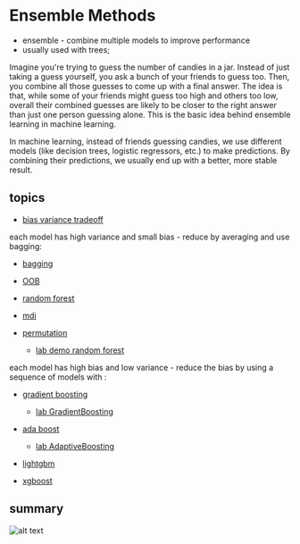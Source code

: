 # Ensemble Methods

* ensemble - combine multiple models to improve performance
* usually used with trees;


Imagine you're trying to guess the number of candies in a jar. Instead of just taking a guess yourself, you ask a bunch of your friends to guess too. Then, you combine all those guesses to come up with a final answer. The idea is that, while some of your friends might guess too high and others too low, overall their combined guesses are likely to be closer to the right answer than just one person guessing alone. This is the basic idea behind ensemble learning in machine learning.


In machine learning, instead of friends guessing candies, we use different models (like decision trees, logistic regressors, etc.) to make predictions. By combining their predictions, we usually end up with a better, more stable result.



## topics

* [bias variance tradeoff](tradeoff/readme.md)

each model has high variance and small bias - reduce by averaging and use bagging:

* [bagging](./tradeoff/bagging.md)
* [OOB](./tradeoff/oob.md)

* [random forest](./randomForest/readme.md)
* [mdi](./randomForest/mdi.md)
* [permutation](./randomForest/permutation.md)
    * [lab demo random forest](./randomForest/0054EnsembleRandomForests.ipynb)


each model has high bias and low variance - reduce the bias by using a sequence of models with :

* [gradient boosting](./boosting/readme.md)
    * [lab GradientBoosting](./boosting/0055EnsembleGradientBoosting.ipynb)
* [ada boost](./boosting/adaBoost.md)
    * [lab AdaptiveBoosting](./boosting/0056EnsembleAdaptiveBoosting.ipynb)

* [lightgbm](./optimizedLib/lightgbm/readme.md)
* [xgboost](./optimizedLib/xgboost/readme.md)

## summary

![alt text](image-1.png)